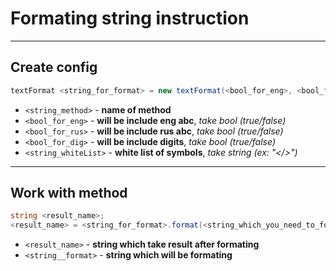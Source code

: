 ﻿# Formating string instruction


---
## Create config

```c#
textFormat <string_for_format> = new textFormat(<bool_for_eng>, <bool_for_rus>, <bool_for_dig>, <string_whiteList>);
```
- `<string_method>` - **name of method**
- `<bool_for_eng>` - **will be include eng abc**, *take bool (true/false)*
- `<bool_for_rus>` - **will be include rus abc**, *take bool (true/false)*
- `<bool_for_dig>` - **will be include digits**, *take bool (true/false)*
- `<string_whiteList>` - **white list of symbols**, *take string (ex: "</>")*

---
## Work with method

```c#
string <result_name>;
<result_name> = <string_for_format>.format(<string_which_you_need_to_format>)
```
- `<result_name>` - **string which take result after formating**
- `<string__format>` - **string which will be formating**